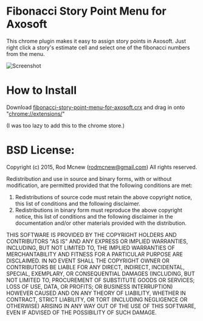 # Fibonacci Story Point Menu for Axosoft
This chrome plugin makes it easy to assign story points in Axosoft. Just right click a story's estimate cell and select one of the fibonacci numbers from the menu.

![Screenshot](https://raw.githubusercontent.com/rodmcnew/fibonacci-story-point-menu-for-axosoft-chrome-plugin/screenshot.png)

# How to Install
Download [fibonacci-story-point-menu-for-axosoft.crx](http://github.com/rodmcnew/fibonacci-story-point-menu-for-axosoft-chrome-plugin/raw/master/fibonacci-story-point-menu-for-axosoft.crx) and drag in onto "[chrome://extensions/](chrome://extensions/)"

(I was too lazy to add this to the chrome store.)

# BSD License:
 Copyright (c) 2015, Rod Mcnew (rodmcnew@gmail.com)
 All rights reserved.

 Redistribution and use in source and binary forms, with or without
 modification, are permitted provided that the following conditions are met:

 1. Redistributions of source code must retain the above copyright notice, this
 list of conditions and the following disclaimer.
 2. Redistributions in binary form must reproduce the above copyright notice,
 this list of conditions and the following disclaimer in the documentation
 and/or other materials provided with the distribution.

 THIS SOFTWARE IS PROVIDED BY THE COPYRIGHT HOLDERS AND CONTRIBUTORS "AS IS" AND
 ANY EXPRESS OR IMPLIED WARRANTIES, INCLUDING, BUT NOT LIMITED TO, THE IMPLIED
 WARRANTIES OF MERCHANTABILITY AND FITNESS FOR A PARTICULAR PURPOSE ARE
 DISCLAIMED. IN NO EVENT SHALL THE COPYRIGHT OWNER OR CONTRIBUTORS BE LIABLE FOR
 ANY DIRECT, INDIRECT, INCIDENTAL, SPECIAL, EXEMPLARY, OR CONSEQUENTIAL DAMAGES
 (INCLUDING, BUT NOT LIMITED TO, PROCUREMENT OF SUBSTITUTE GOODS OR SERVICES;
 LOSS OF USE, DATA, OR PROFITS; OR BUSINESS INTERRUPTION) HOWEVER CAUSED AND
 ON ANY THEORY OF LIABILITY, WHETHER IN CONTRACT, STRICT LIABILITY, OR TORT
 (INCLUDING NEGLIGENCE OR OTHERWISE) ARISING IN ANY WAY OUT OF THE USE OF THIS
 SOFTWARE, EVEN IF ADVISED OF THE POSSIBILITY OF SUCH DAMAGE.
